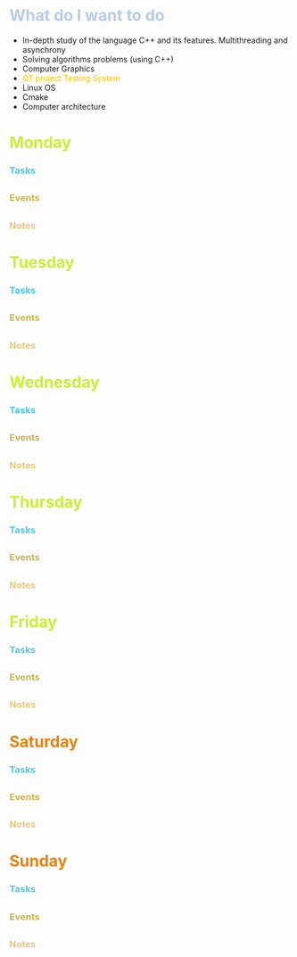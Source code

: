 # <font color="#b8cce4">What do I want to do</font>
- In-depth study of the language C++ and its features. Multithreading and asynchrony
- Solving algorithms problems (using C++)
- Computer Graphics
- <font color="#ffc000">QT project Testing System</font>
- Linux OS
- Cmake
- Computer architecture
# <span style="color:rgb(200, 240, 50)"><b>Monday</b></span>
### <span style="color:rgb(70, 200, 240)"> <b> Tasks
</b></span> 
- 
### <span style="color:rgb(200, 180, 77)"> <b> Events
</b></span>
- 
### <span style="color:rgb(232, 200, 124)"> <b> Notes
</b></span>
- 
# <span style="color:rgb(200, 240, 50)"><b>Tuesday</b></span>
### <span style="color:rgb(70, 200, 240)"> <b> Tasks
</b></span> 
- 
### <span style="color:rgb(200, 180, 77)"> <b> Events
</b></span>
- 
### <span style="color:rgb(232, 200, 124)"> <b> Notes
</b></span>
- 
# <span style="color:rgb(200, 240, 50)"><b>Wednesday  </b></span>
### <span style="color:rgb(70, 200, 240)"> <b> Tasks
</b></span> 
- 
### <span style="color:rgb(200, 180, 77)"> <b> Events
</b></span>
- 
### <span style="color:rgb(232, 200, 124)"> <b> Notes
</b></span>
- 
# <span style="color:rgb(200, 240, 50)"><b>Thursday </b></span> 
### <span style="color:rgb(70, 200, 240)"> <b> Tasks
</b></span> 
- 
### <span style="color:rgb(200, 180, 77)"> <b> Events
</b></span>
- 
### <span style="color:rgb(232, 200, 124)"> <b> Notes
</b></span>
- 
# <span style="color:rgb(200, 240, 50)"><b>Friday
</b></span>
### <span style="color:rgb(70, 200, 240)"> <b> Tasks
</b></span> 
- 
### <span style="color:rgb(200, 180, 77)"> <b> Events
</b></span>
- 
### <span style="color:rgb(232, 200, 124)"> <b> Notes
</b></span>
- 
# <span style="color:rgb(235, 129, 9)"><b>Saturday
</b></span>
### <span style="color:rgb(70, 200, 240)"> <b> Tasks
</b></span> 
- 
### <span style="color:rgb(200, 180, 77)"> <b> Events
</b></span>
- 
### <span style="color:rgb(232, 200, 124)"> <b> Notes
</b></span>
- 
# <span style="color:rgb(235, 129, 9)"><b>Sunday 
</b></span>
### <span style="color:rgb(70, 200, 240)"> <b> Tasks
</b></span> 
- 
### <span style="color:rgb(200, 180, 77)"> <b> Events
</b></span>
- 
### <span style="color:rgb(232, 200, 124)"> <b> Notes
</b></span>
- 